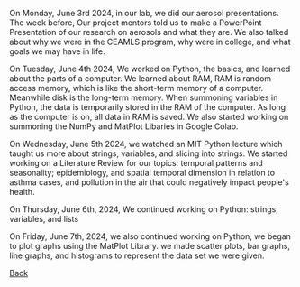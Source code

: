 On Monday, June 3rd 2024, in our lab, we did our aerosol presentations. The week before, Our project mentors told us to make a PowerPoint Presentation of our research on aerosols and what they are. We also talked about why we were in the CEAMLS program, why were in college, and what goals we may have in life.


On Tuesday, June 4th 2024, We worked on Python, the basics, and learned about the parts of a computer. We learned about RAM, RAM is random-access memory, which is like the short-term memory of a computer. Meanwhile disk is the long-term memory. When summoning variables in Python, the data is temporarily stored in the RAM of the computer. As long as the computer is on, all data in RAM is saved. We also started working on summoning the NumPy and MatPlot Libaries in Google Colab.



On Wednesday, June 5th 2024, we watched an MIT Python lecture which taught us more about strings, variables, and slicing into strings. We started working on a Literature Review for our topics: temporal patterns and seasonality; epidemiology, and spatial temporal dimension in relation to asthma cases, and pollution in the air that could negatively impact people's health.


On Thursday, June 6th, 2024, We continued working on Python: strings, variables, and lists


On Friday, June 7th, 2024, we also continued working on Python, we began to plot graphs using the MatPlot Library. we made scatter plots, bar graphs, line graphs, and histograms to represent the data set we were given.

[Back](./)
